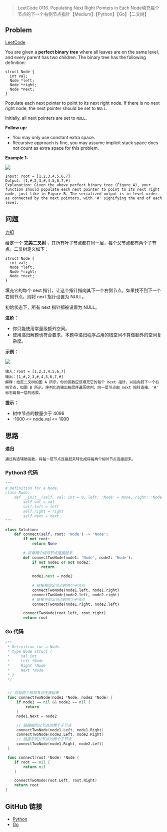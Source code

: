 > LeetCode 0116. Populating Next Right Pointers in Each Node填充每个节点的下一个右侧节点指针【Medium】【Python】【Go】【二叉树】

## Problem

[LeetCode](https://leetcode.com/problems/populating-next-right-pointers-in-each-node/)

You are given a **perfect binary tree** where all leaves are on the same level, and every parent has two children. The binary tree has the following definition:

```
struct Node {
  int val;
  Node *left;
  Node *right;
  Node *next;
}
```

Populate each next pointer to point to its next right node. If there is no next right node, the next pointer should be set to `NULL`.

Initially, all next pointers are set to `NULL`.

**Follow up:**

- You may only use constant extra space.
- Recursive approach is fine, you may assume implicit stack space does not count as extra space for this problem.

**Example 1:**

![](https://cdn.jsdelivr.net/gh/Wonz5130/My-Private-ImgHost/img/116_sample.png)

```
Input: root = [1,2,3,4,5,6,7]
Output: [1,#,2,3,#,4,5,6,7,#]
Explanation: Given the above perfect binary tree (Figure A), your function should populate each next pointer to point to its next right node, just like in Figure B. The serialized output is in level order as connected by the next pointers, with '#' signifying the end of each level.
```

## 问题

[力扣](https://leetcode-cn.com/problems/populating-next-right-pointers-in-each-node/)

给定一个 **完美二叉树** ，其所有叶子节点都在同一层，每个父节点都有两个子节点。二叉树定义如下：

```
struct Node {
  int val;
  Node *left;
  Node *right;
  Node *next;
}
```


填充它的每个 next 指针，让这个指针指向其下一个右侧节点。如果找不到下一个右侧节点，则将 next 指针设置为 NULL。

初始状态下，所有 next 指针都被设置为 NULL。

**进阶：**

- 你只能使用常量级额外空间。
- 使用递归解题也符合要求，本题中递归程序占用的栈空间不算做额外的空间复杂度。

**示例：**

![](https://cdn.jsdelivr.net/gh/Wonz5130/My-Private-ImgHost/img/116_sample.png)

```
输入：root = [1,2,3,4,5,6,7]
输出：[1,#,2,3,#,4,5,6,7,#]
解释：给定二叉树如图 A 所示，你的函数应该填充它的每个 next 指针，以指向其下一个右侧节点，如图 B 所示。序列化的输出按层序遍历排列，同一层节点由 next 指针连接，'#' 标志着每一层的结束。
```

**提示：**

- 树中节点的数量少于 4096
- -1000 <= node.val <= 1000

## 思路

**递归**

```
通过构造辅助函数，将每一层节点连接起来转化成将每两个相邻节点连接起来。
```

### Python3 代码

```python
"""
# Definition for a Node.
class Node:
    def __init__(self, val: int = 0, left: 'Node' = None, right: 'Node' = None, next: 'Node' = None):
        self.val = val
        self.left = left
        self.right = right
        self.next = next
"""

class Solution:
    def connect(self, root: 'Node') -> 'Node':
        if not root:
            return None
        
        # 将每两个相邻节点连接起来
        def connectTwoNode(node1: 'Node', node2: 'Node'):
            if not node1 or not node2:
                return
            
            node1.next = node2
            
            # 链接相同父节点的两个子节点
            connectTwoNode(node1.left, node1.right)
            connectTwoNode(node2.left, node2.right)
            # 链接不同父节点的两个子节点
            connectTwoNode(node1.right, node2.left)

        connectTwoNode(root.left, root.right)
        return root
```

### Go 代码

```go
/**
 * Definition for a Node.
 * type Node struct {
 *     Val int
 *     Left *Node
 *     Right *Node
 *     Next *Node
 * }
 */


 // 将每两个相邻节点连接起来
 func connectTwoNode(node1 *Node, node2 *Node) {
	 if node1 == nil && node2 == nil {
		 return
	 }
	 node1.Next = node2

	 // 链接相同父节点的两个子节点
	 connectTwoNode(node1.Left, node1.Right)
	 connectTwoNode(node2.Left, node2.Right)
	 // 链接不同父节点的两个子节点
	 connectTwoNode(node1.Right, node2.Left)
 }

 func connect(root *Node) *Node {
	if root == nil {
		return nil
	}

	connectTwoNode(root.Left, root.Right)
	return root
}
```

## GitHub 链接

- [Python](https://github.com/Wonz5130/LeetCode-Solutions/blob/master/solutions/0116-Populating-Next-Right-Pointers-in-Each-Node/0116.py)
- [Go](https://github.com/Wonz5130/LeetCode-Solutions/blob/master/solutions/0116-Populating-Next-Right-Pointers-in-Each-Node/0116.go)
